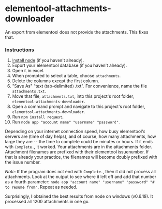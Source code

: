 elementool-attachments-downloader
=================================

An export from elementool does not provide the attachments. This fixes that.


### Instructions

 1. <a href="http://nodejs.org/#download">Install node</a> (if you haven't already).
 1. Export your elementool database (if you haven't already).
 1. Open it in excel.
 1. When prompted to select a table, choose `attachments`.
 1. Delete the columns except the first column.
 1. "Save As" "text (tab-delimited) .txt". For convenience, name the file `attachments.txt`.
 1. Move that file, `attachments.txt`, into this project's root folder, `elementool-attachments-downloader`.
 1. Open a command prompt and navigate to this project's root folder, `elementool-attachments-downloader`.
 1. Run `npm install request`.
 1. Run `node app "account name" "username" "password"`.

Depending on your internet connection speed, how busy elementool's servers are (time of day helps),
  and of course, how many attachments, how large they are -- the time to complete could be minutes or hours.
  If it ends with `Complete.`, it worked. Your attachments are in the attachments folder.
  Attachment filenames are prefixed with their elementool issuenumber.
  If that is already your practice, the filenames will become doubly prefixed with the issue number.

*Note:* If the program does not end with `Complete.`, then it did not process all attachments.
  Look at the output to see where it left off and add that number as a fourth parameter:
  `node app "account name" "username" "password" "# to resume from"`. Repeat as needed.

Surprisingly, I obtained the best results from node on windows (v0.6.19). It processed all 1200 attachments in one go.
